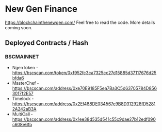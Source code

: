 # New Gen Finance

https://blockchainthenewgen.com/ Feel free to read the code. More details coming soon.

## Deployed Contracts / Hash

### BSCMAINNET

- NgenToken - https://bscscan.com/token/0xf952fc3ca7325cc27d15885d37117676d25bfda6
- MasterChef - https://bscscan.com/address/0xe70E9185F5ea7Ba3C5d63705784D8563017f2E57
- Timelock - https://bscscan.com/address/0x2Ef488DE034567e9B8D312928fD52812A242aB3A
- MultiCall - https://bscscan.com/address/0x1ee38d535d541c55c9dae27b12edf090c608e6fb
